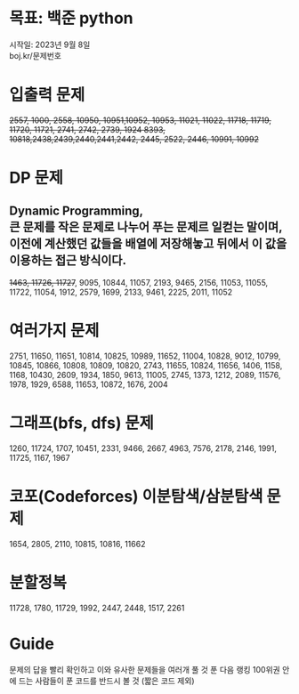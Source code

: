 
# 목표: 백준 python
 시작일: 2023년 9월 8일  
 boj.kr/문제번호

# 입출력 문제
~~2557, 1000, 2558, 10950, 10951,10952, 10953, 11021, 11022, 11718, 11719, 11720, 11721, 2741, 2742, 2739, 1924
8393, 10818,2438,2439,2440,2441,2442, 2445, 2522, 2446, 10991, 10992~~
 
# DP 문제 
## Dynamic Programming, <br> 큰 문제를 작은 문제로 나누어 푸는 문제르 일컫는 말이며, <br> 이전에 계산했던 값들을 배열에 저장해놓고 뒤에서 이 값을 이용하는 접근 방식이다.
~~1463, 11726, 11727~~, 9095, 10844, 11057, 2193, 9465, 2156, 11053, 11055, 11722, 11054, 1912, 2579, 1699, 2133, 9461, 2225, 2011, 11052

# 여러가지 문제
2751, 11650, 11651, 10814, 10825, 10989, 11652, 11004, 10828, 9012, 10799, 10845, 10866, 10808, 10809, 10820, 2743, 11655, 10824, 11656, 1406, 1158, 1168, 10430, 2609, 1934, 1850, 9613, 11005, 2745, 1373, 1212, 2089, 11576, 1978, 1929, 6588, 11653, 10872, 1676, 2004

# 그래프(bfs, dfs) 문제
1260, 11724, 1707, 10451, 2331, 9466, 2667, 4963, 7576, 2178, 2146, 1991, 11725, 1167, 1967

# 코포(Codeforces) 이분탐색/삼분탐색 문제
1654, 2805, 2110, 10815, 10816, 11662

# 분할정복
11728, 1780, 11729, 1992, 2447, 2448, 1517, 2261

# Guide
문제의 답을 빨리 확인하고 이와 유사한 문제들을 여러개 풀 것
푼 다음 랭킹 100위권 안에 드는 사람들이 푼 코드를 반드시 볼 것 (짧은 코드 제외)
